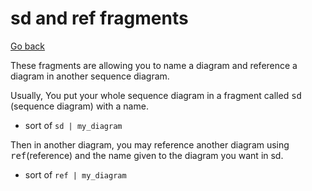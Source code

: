 # sd and ref fragments

[Go back](../index.md)

These fragments are allowing you to name a diagram and reference a diagram in another sequence diagram.

Usually, You put your whole sequence diagram in a fragment called <kbd>sd</kbd> (sequence diagram) with a name.

* sort of ``sd | my_diagram``

Then in another diagram, you may reference another diagram using <kbd>ref</kbd>(reference) and the name given to the diagram you want in sd.

* sort of ``ref | my_diagram``
